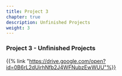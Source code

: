 ```yaml
---
title: Project 3
chapter: true
description: Unfinished Projects
weight: 3
---
```


### Project 3 - Unfinished Projects

{{% link "https://drive.google.com/open?id=0B6rL2dUirhNfb2J4WFNubzEwWUU"%}}

